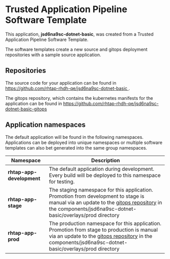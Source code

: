 # Trusted Application Pipeline Software Template

This application, **jsd6na9sc-dotnet-basic**, was created from a Trusted Application Pipeline Software Template.

The software templates create a new source and gitops deployment repositories with a sample source application. 

## Repositories

The source code for your application can be found in [https://github.com/rhtap-rhdh-qe/jsd6na9sc-dotnet-basic ](https://github.com/rhtap-rhdh-qe/jsd6na9sc-dotnet-basic ).
 
The gitops repository, which contains the kubernetes manifests for the application can be found in 
[https://github.com/rhtap-rhdh-qe/jsd6na9sc-dotnet-basic-gitops ](https://github.com/rhtap-rhdh-qe/jsd6na9sc-dotnet-basic-gitops ) 

## Application namespaces 

The default application will be found in the following namespaces. Applications can be deployed into unique namespaces or multiple software templates can also bet generated into the same group namespaces.  

|  Namespace   |  Description   |  
| -------- | -------- |   
| **rhtap-app-development** | The default application during development. Every build will be deployed to this namespace for testing. | 
| **rhtap-app-stage** | The staging namespace for this application. Promotion from development to stage is manual via an update to the [gitops repository](https://github.com/rhtap-rhdh-qe/jsd6na9sc-dotnet-basic-gitops ) in the components/jsd6na9sc-dotnet-basic/overlays/prod directory |  
| **rhtap-app-prod** | The production namespace for this application. Promotion from stage to production is manual via an update to the [gitops repository](https://github.com/rhtap-rhdh-qe/jsd6na9sc-dotnet-basic-gitops ) in the components/jsd6na9sc-dotnet-basic/overlays/prod directory | 